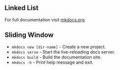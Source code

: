 ## Linked List

For full documentation visit [mkdocs.org](https://www.mkdocs.org).

## Sliding Window

* `mkdocs new [dir-name]` - Create a new project.
* `mkdocs serve` - Start the live-reloading docs server.
* `mkdocs build` - Build the documentation site.
* `mkdocs -h` - Print help message and exit.
